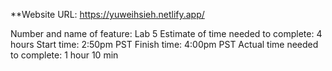 **Website URL: https://yuweihsieh.netlify.app/

Number and name of feature: Lab 5
Estimate of time needed to complete: 4 hours
Start time: 2:50pm PST
Finish time: 4:00pm PST
Actual time needed to complete: 1 hour 10 min
